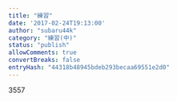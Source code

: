 ```yaml
---
title: "練習"
date: '2017-02-24T19:13:00'
author: "subaru44k"
category: "練習(中)"
status: "publish"
allowComments: true
convertBreaks: false
entryHash: "44318b48945bdeb293becaa69551e2d0"
---
```

3557
